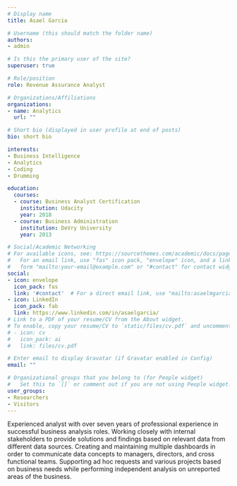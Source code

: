 ```yaml
---
# Display name
title: Asael Garcia

# Username (this should match the folder name)
authors:
- admin

# Is this the primary user of the site?
superuser: true

# Role/position
role: Revenue Assurance Analyst

# Organizations/Affiliations
organizations:
- name: Analytics
  url: ""

# Short bio (displayed in user profile at end of posts)
bio: short bio

interests:
- Business Intelligence
- Analytics
- Coding
- Drumming

education:
  courses:
  - course: Business Analyst Certification
    institution: Udacity
    year: 2018
  - course: Business Administration
    institution: DeVry University
    year: 2013

# Social/Academic Networking
# For available icons, see: https://sourcethemes.com/academic/docs/page-builder/#icons
#   For an email link, use "fas" icon pack, "envelope" icon, and a link in the
#   form "mailto:your-email@example.com" or "#contact" for contact widget.
social:
- icon: envelope
  icon_pack: fas
  link: '#contact'  # For a direct email link, use "mailto:asaelmgarcia@outlook.com".
- icon: LinkedIn
  icon_pack: fab
  link: https://www.linkedin.com/in/asaelgarcia/
# Link to a PDF of your resume/CV from the About widget.
# To enable, copy your resume/CV to `static/files/cv.pdf` and uncomment the lines below.
# - icon: cv
#   icon_pack: ai
#   link: files/cv.pdf

# Enter email to display Gravatar (if Gravatar enabled in Config)
email: ""

# Organizational groups that you belong to (for People widget)
#   Set this to `[]` or comment out if you are not using People widget.
user_groups:
- Researchers
- Visitors
---
```


Experienced analyst with over seven years of professional experience in successful business analysis roles. Working closely with internal stakeholders to provide solutions and findings based on relevant data from different data sources. Creating and maintaining multiple dashboards in order to communicate data concepts to managers, directors, and cross functional teams. Supporting ad hoc requests and various projects based on business needs while performing independent analysis on unreported areas of the business.
